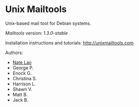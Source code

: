 # Unix Mailtools
Unix-based mail tool for Debian systems.

_Mailtools_ version: _1.3.0-stable_

Installation instructions and tutorials: <http://unixmailtools.com>

Authors:
- [Nate Lao](http://natelao.com)
- George P.
- Enock G.
- Christina S.
- Harrison L.
- Shawn V.
- Matt B.
- Jack B.
